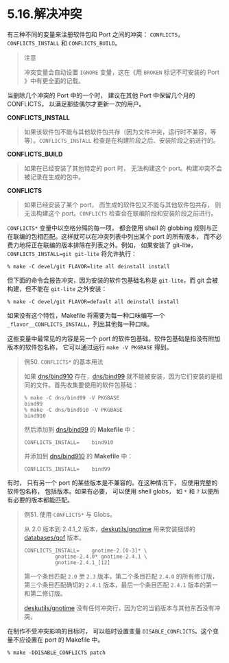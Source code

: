 # 5.16.解决冲突

有三种不同的变量来注册软件包和 Port 之间的冲突： `CONFLICTS`， `CONFLICTS_INSTALL` 和 `CONFLICTS_BUILD`。

> 注意
>
> 冲突变量会自动设置 `IGNORE` 变量，这在《用 `BROKEN` 标记不可安装的 Port 》中有更全面的记载。

当删除几个冲突的 Port 中的一个时， 建议在其他 Port 中保留几个月的 CONFLICTS， 以满足那些偶尔才更新一次的用户。

**CONFLICTS_INSTALL**

> 如果该软件包不能与其他软件包共存（因为文件冲突，运行时不兼容，等等）。`CONFLICTS_INSTALL` 检查是在构建阶段之后、安装阶段之前进行的。

**CONFLICTS_BUILD**

> 如果在已经安装了其他特定的 port 时， 无法构建这个 port。构建冲突不会被记录在生成的包中。

**CONFLICTS**

> 如果已经安装了某个 port， 而生成的软件包又不能与其他软件包共存， 则无法构建这个 port。`CONFLICTS` 检查会在联编阶段和安装阶段之前进行。

`CONFLICTS*` 变量中以空格分隔的每一项， 都会使用 shell 的 globbing 规则与正在联编的包相匹配。这样就可以在冲突列表中列出某个 port 的所有版本， 而不必费力地将正在联编的版本排除在列表之外。例如， 如果安装了 git-lite， `CONFLICTS_INSTALL=git git-lite` 将允许执行：

```shell-session
% make -C devel/git FLAVOR=lite all deinstall install
```

但下面的命令会报告冲突，因为安装的软件包基础名称是 `git-lite`，而 git 会被构建，但不能在 `git-lite` 之外安装：

```shell-session
% make -C devel/git FLAVOR=default all deinstall install
```

如果没有这个特性，Makefile 将需要为每一种口味编写一个 `_flavor__CONFLICTS_INSTALL`，列出其他每一种口味。

这些变量中最常见的内容是另一个 port 的软件包基础。软件包基础是指没有附加版本的软件包名称， 它可以通过运行 `make -V PKGBASE` 得到。

> 例50. `CONFLICTS*` 的基本用法
>
> 如果 [dns/bind910](https://cgit.freebsd.org/ports/tree/dns/bind910/) 存在，[dns/bind99](https://cgit.freebsd.org/ports/tree/dns/bind99/) 就不能被安装，因为它们安装的是相同的文件。首先收集要使用的软件包基础：
>
> ```shell-session
> % make -C dns/bind99 -V PKGBASE
> bind99
> % make -C dns/bind910 -V PKGBASE
> bind910
> ```
>
> 然后添加到 [dns/bind99](https://cgit.freebsd.org/ports/tree/dns/bind99/) 的 **Makefile** 中：
>
> ```shell-session
> CONFLICTS_INSTALL=	bind910
> ```
>
> 并添加到 [dns/bind910](https://cgit.freebsd.org/ports/tree/dns/bind910/) 的 **Makefile** 中：
>
> ```shell-session
> CONFLICTS_INSTALL=	bind99
> ```

有时， 只有另一个 port 的某些版本是不兼容的。在这种情况下， 应使用完整的软件包名称， 包括版本。如果有必要， 可以使用 shell globs， 如 `*` 和 `?` 以便所有必要的版本都能匹配。

> 例51. 使用 `CONFLICTS*` 与 Globs。
>
> 从 2.0 版本到 2.4.1_2 版本，[deskutils/gnotime](https://cgit.freebsd.org/ports/tree/deskutils/gnotime/) 用来安装捆绑的 [databases/qof](https://cgit.freebsd.org/ports/tree/databases/qof/) 版本。
>
> ```shell-session
> CONFLICTS_INSTALL=	gnotime-2.[0-3]* \
> 			gnotime-2.4.0* gnotime-2.4.1 \
> 			gnotime-2.4.1_[12]
> ```
>
> 第一个条目匹配 `2.0` 至 `2.3` 版本，第二个条目匹配 `2.4.0` 的所有修订版，第三个条目匹配确切的 `2.4.1` 版本，最后一个条目匹配 `2.4.1` 版本的第一和第二修订版。
>
> [deskutils/gnotime](https://cgit.freebsd.org/ports/tree/deskutils/gnotime/) 没有任何冲突行，因为它的当前版本与其他东西没有冲突。

在制作不受冲突影响的目标时， 可以临时设置变量 `DISABLE_CONFLICTS`。这个变量不应设置在 port 的 Makefile 中。

```shell-session
% make -DDISABLE_CONFLICTS patch
```


